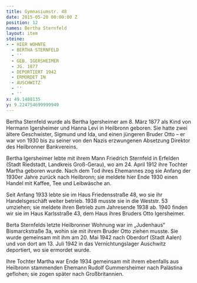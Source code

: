 ```yaml
---
title: Gymnasiumstr. 48
date: 2015-05-20 00:00:00 Z
position: 12
names: Bertha Sternfeld
layout: item
steine:
- - HIER WOHNTE
  - BERTHA STERNFELD
  - ''
  - GEB. IGERSHEIMER
  - JG. 1877
  - DEPORTIERT 1942
  - ERMORDET IN
  - AUSCHWITZ
  - ''
  - ''
x: 49.1408135
y: 9.224754699999949
---
```


Bertha Sternfeld wurde als Bertha Igersheimer am 8. März 1877 als Kind von Hermann Igersheimer und Hanna Levi in Heilbronn geboren. Sie hatte zwei ältere Geschwister, Sigmund und Ida, und einen jüngeren Bruder Otto – er war von 1930 bis zu seiner von den Nazis erzwungenen Absetzung Direktor des Heilbronner Bankvereins.

Bertha Igersheimer lebte mit ihrem Mann Friedrich Sternfeld in Erfelden (Stadt Riedstadt, Landkreis Groß-Gerau), wo am 24. April 1912 ihre Tochter Martha geboren wurde. Nach dem Tod ihres Ehemannes zog sie Anfang der 1930er Jahre zurück nach Heilbronn; sie meldete hier Ende 1930 einen Handel mit Kaffee, Tee und Leibwäsche an.

Seit Anfang 1933 lebte sie im Haus Friedensstraße 48, wo sie ihr Handelsgeschäft weiter betrieb. 1938 musste sie in die Weststr. 53 umziehen; sie meldete ihren Betrieb zum Jahresende 1938 ab. 1940 finden wir sie im Haus Karlsstraße 43, dem Haus ihres Bruders Otto Igersheimer.

Berta Sternfelds letzte Heilbronner Wohnung war im „Judenhaus“ Bismarckstraße 3a, wohin sie mit ihrem Bruder Otto ziehen musste. Sie wurde gemeinsam mit ihm am 20. Mai 1942 nach Oberdorf (Stadt Aalen) und von dort am 13. Juli 1942 in das Vernichtungslager Auschwitz deportiert, wo sie ermordet wurde.

Ihre Tochter Martha war Ende 1934 gemeinsam mit ihrem ebenfalls aus Heilbronn stammenden Ehemann Rudolf Gummersheimer nach Palästina geflohen; sie zogen später nach Großbritannien.